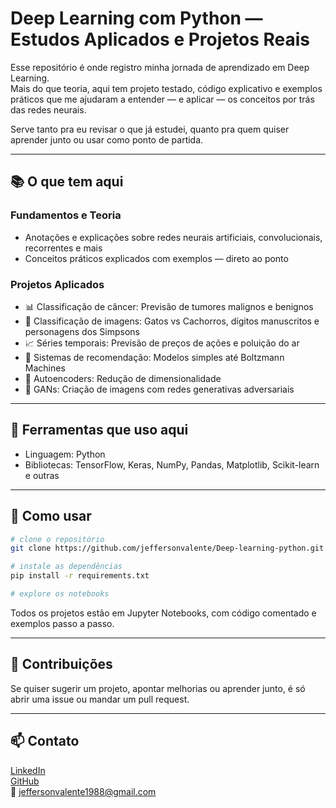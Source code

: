 
# Deep Learning com Python — Estudos Aplicados e Projetos Reais

Esse repositório é onde registro minha jornada de aprendizado em Deep Learning.  
Mais do que teoria, aqui tem projeto testado, código explicativo e exemplos práticos que me ajudaram a entender — e aplicar — os conceitos por trás das redes neurais.

Serve tanto pra eu revisar o que já estudei, quanto pra quem quiser aprender junto ou usar como ponto de partida.

---

## 📚 O que tem aqui

### Fundamentos e Teoria
- Anotações e explicações sobre redes neurais artificiais, convolucionais, recorrentes e mais
- Conceitos práticos explicados com exemplos — direto ao ponto

### Projetos Aplicados
- 📊 Classificação de câncer: Previsão de tumores malignos e benignos
- 🐶 Classificação de imagens: Gatos vs Cachorros, dígitos manuscritos e personagens dos Simpsons
- 📈 Séries temporais: Previsão de preços de ações e poluição do ar
- 🎯 Sistemas de recomendação: Modelos simples até Boltzmann Machines
- 🧠 Autoencoders: Redução de dimensionalidade
- 🧬 GANs: Criação de imagens com redes generativas adversariais

---

## 🔧 Ferramentas que uso aqui

- Linguagem: Python
- Bibliotecas: TensorFlow, Keras, NumPy, Pandas, Matplotlib, Scikit-learn e outras

---

## 🚀 Como usar

```bash
# clone o repositório
git clone https://github.com/jeffersonvalente/Deep-learning-python.git

# instale as dependências
pip install -r requirements.txt

# explore os notebooks
```

Todos os projetos estão em Jupyter Notebooks, com código comentado e exemplos passo a passo.

---

## 🤝 Contribuições

Se quiser sugerir um projeto, apontar melhorias ou aprender junto, é só abrir uma issue ou mandar um pull request.

---

## 📫 Contato

[LinkedIn](https://www.linkedin.com/in/jefferson-hoy-valente/)  
[GitHub](https://github.com/jeffersonvalente)  
📧 jeffersonvalente1988@gmail.com
